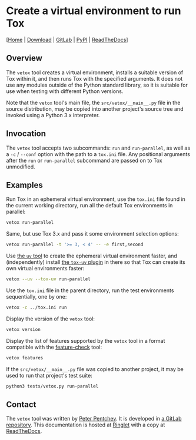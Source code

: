 <!--
SPDX-FileCopyrightText: Peter Pentchev <roam@ringlet.net>
SPDX-License-Identifier: BSD-2-Clause
-->

# Create a virtual environment to run Tox

\[[Home][ringlet-vetox] | [Download][ringlet-download] | [GitLab][gitlab] | [PyPI][pypi] | [ReadTheDocs][readthedocs]\]

## Overview

The `vetox` tool creates a virtual environment, installs a suitable
version of Tox within it, and then runs Tox with the specified arguments.
It does not use any modules outside of the Python standard library, so
it is suitable for use when testing with different Python versions.

Note that the `vetox` tool's main file, the `src/vetox/__main__.py` file in
the source distribution, may be copied into another project's source tree and
invoked using a Python 3.x interpreter.

## Invocation

The `vetox` tool accepts two subcommands: `run` and `run-parallel`,
as well as a `-c` / `--conf` option with the path to a `tox.ini` file.
Any positional arguments after the `run` or `run-parallel` subcommand are
passed on to Tox unmodified.

## Examples

Run Tox in an ephemeral virtual environment, use the `tox.ini` file found in
the current working directory, run all the default Tox environments in parallel:

``` sh
vetox run-parallel
```

Same, but use Tox 3.x and pass it some environment selection options:

``` sh
vetox run-parallel -t '>= 3, < 4' -- -e first,second
```

Use [the `uv` tool][uv] to create the ephemeral virtual environment faster, and
(independently) install [the `tox-uv` plugin][tox-uv] in there so that
Tox can create its own virtual environments faster:

``` sh
vetox --uv --tox-uv run-parallel
```

Use the `tox.ini` file in the parent directory, run the test environments
sequentially, one by one:

``` sh
vetox -c ../tox.ini run
```

Display the version of the `vetox` tool:

``` sh
vetox version
```

Display the list of features supported by the `vetox` tool in a format
compatible with the [feature-check](https://devel.ringlet.net/misc/feature-check)
tool:

``` sh
vetox features
```

If the `src/vetox/__main__.py` file was copied to another project, it may be
used to run that project's test suite:

``` sh
python3 tests/vetox.py run-parallel
```

## Contact

The `vetox` tool was written by [Peter Pentchev][roam].
It is developed in [a GitLab repository][gitlab]. This documentation is
hosted at [Ringlet][ringlet-vetox] with a copy at [ReadTheDocs][readthedocs].

[roam]: mailto:roam@ringlet.net "Peter Pentchev"
[gitlab]: https://gitlab.com/ppentchev/vetox "The vetox GitLab repository"
[pypi]: https://pypi.org/project/vetox/ "The vetox Python Package Index page"
[readthedocs]: https://vetox.readthedocs.io/ "The vetox ReadTheDocs page"
[ringlet-vetox]: https://devel.ringlet.net/devel/vetox/ "The Ringlet vetox homepage"
[ringlet-download]: https://devel.ringlet.net/devel/vetox/download/ "The Ringlet vetox download page"
[tox-uv]: https://pypi.org/project/tox-uv/ "The tox-uv Tox plugin"
[uv]: https://github.com/astral-sh/uv "The uv Python package installer"
